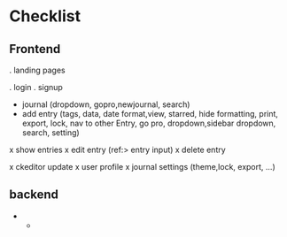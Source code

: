 # Checklist

## Frontend

. landing pages

. login
. signup

- journal (dropdown, gopro,newjournal, search)
- add entry (tags, data, date format,view, starred, hide formatting, print, export, lock, nav to other Entry, go pro, dropdown,sidebar dropdown, search, setting)

x show entries
x edit entry (ref:> entry input)
x delete entry

x ckeditor update
x user profile
x journal settings (theme,lock, export, ...)

## backend

- -
